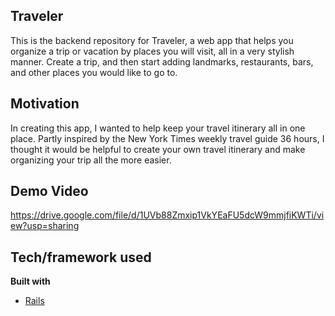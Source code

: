 ## Traveler

This is the backend repository for Traveler, a web app that helps you organize a trip or vacation by places you will visit, all in a very stylish manner. Create a trip, and then start adding landmarks, restaurants, bars, and other places you would like to go to.

## Motivation

In creating this app, I wanted to help keep your travel itinerary all in one place. Partly inspired by the New York Times weekly travel guide 36 hours, I thought it would be helpful to create your own travel itinerary and make organizing your trip all the more easier.

## Demo Video
https://drive.google.com/file/d/1UVb88Zmxip1VkYEaFU5dcW9mmjfiKWTi/view?usp=sharing

## Tech/framework used

<b>Built with</b>
- [Rails](https://rubyonrails.org/)
